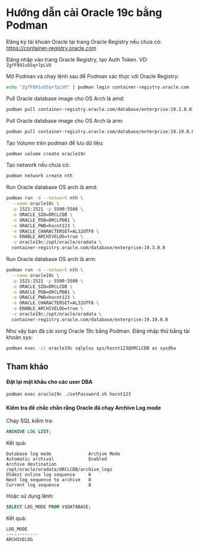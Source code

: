 # Hướng dẫn cài Oracle 19c bằng Podman

Đăng ký tài khoản Oracle tại trang Oracle Registry nếu chưa có: https://container-registry.oracle.com

Đăng nhập vào trang Oracle Registry, tạo Auth Token. VD: `ZgfF891vD5q+7pLVO`

Mở Podman và chạy lệnh sau để Podman xác thực với Oracle Registry:

```bash
echo "ZgfF891vD5q+7pLVO" | podman login container-registry.oracle.com -u "<your-oracle account>" --password-stdin
```

Pull Oracle database image cho OS Arch là amd:

```bash
podman pull container-registry.oracle.com/database/enterprise:19.3.0.0
```

Pull Oracle database image cho OS Arch là arm:

```bash
podman pull container-registry.oracle.com/database/enterprise:19.19.0.0
```

Tạo Volumn trên podman để lưu dữ liệu:

```bash
podman volume create oracle19c
```

Tạo network nếu chưa có:

```bash
podman network create nth
```

Run Oracle database OS arch là amd:

```bash
podman run -d --network nth \
  --name oracle19c \
  -p 1521:1521 -p 5500:5500 \
  -e ORACLE_SID=ORCLCDB \
  -e ORACLE_PDB=ORCLPDB1 \
  -e ORACLE_PWD=hocnt123 \
  -e ORACLE_CHARACTERSET=AL32UTF8 \
  -e ENABLE_ARCHIVELOG=true \
  -v oracle19c:/opt/oracle/oradata \
  container-registry.oracle.com/database/enterprise:19.3.0.0
  ```

Run Oracle database OS arch là arm:

```bash
podman run -d --network nth \
  --name oracle19c \
  -p 1521:1521 -p 5500:5500 \
  -e ORACLE_SID=ORCLCDB \
  -e ORACLE_PDB=ORCLPDB1 \
  -e ORACLE_PWD=hocnt123 \
  -e ORACLE_CHARACTERSET=AL32UTF8 \
  -e ENABLE_ARCHIVELOG=true \
  -v oracle19c:/opt/oracle/oradata \
  container-registry.oracle.com/database/enterprise:19.19.0.0
  ```

Như vậy bạn đã cài xong Oracle 19c bằng Podman. Đăng nhập thử bằng tài khoản sys:

```bash
podman exec -it oracle19c sqlplus sys/hocnt123@ORCLCDB as sysdba
```

## Tham khảo

#### Đặt lại mật khẩu cho các user DBA

```bash
podman exec oracle19c ./setPassword.sh hocnt123
```

#### Kiểm tra để chắc chắn rằng Oracle đã chạy Archive Log mode

Chạy SQL kiểm tra:

```sql
ARCHIVE LOG LIST;
```

Kết quả:

```
Database log mode              Archive Mode
Automatic archival             Enabled
Archive destination            /opt/oracle/oradata/ORCLCDB/archive_logs
Oldest online log sequence     6
Next log sequence to archive   8
Current log sequence           8
```
Hoặc sử dụng lệnh:

```sql
SELECT LOG_MODE FROM V$DATABASE;
```

Kết quả:

```
LOG_MODE
------------
ARCHIVELOG
```
